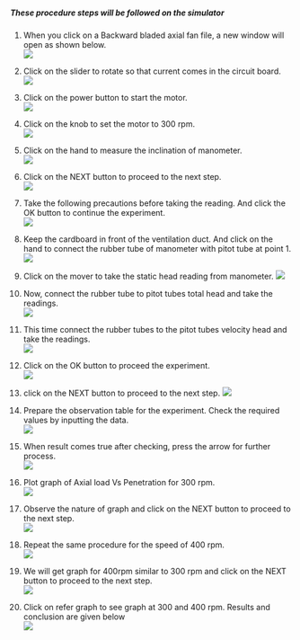 ##### These procedure steps will be followed on the simulator

1. When you click on a Backward bladed axial fan file, a new window will open as shown below.<br>
<img src="images/R1.PNG"><br>

2. Click on the slider to rotate so that current comes in the circuit board. <br>
<img src="images/R2.PNG"><br>

3. Click on the power button to start the motor. <br>
<img src="images/R3.png"><br>

4. Click on the knob to set the motor to 300 rpm.<br>
<img src="images/R4.PNG"><br>

5. Click on the hand to measure the inclination of manometer.<br>
<img src="images/R5.PNG"><br>

6. Click on the NEXT button to proceed to the next step.<br>
<img src="images/R6.PNG"><br>

7. Take the following precautions before taking the reading. And click the OK button to continue the experiment.<br>
<img src="images/R7.PNG"><br>

8. Keep the cardboard in front of the ventilation duct. And click on the hand to connect the rubber tube of manometer with pitot tube at point 1.<br>
<img src="images/R8.PNG"><br>

9. Click on the mover to take the static head reading from manometer.
<img src="images/R9.PNG"><br>

10. Now, connect the rubber tube to pitot tubes total head and take the readings.<br>
<img src="images/R10.PNG"><br>

11. This time connect the rubber tubes to the pitot tubes velocity head and take the readings.<br>
<img src="images/R11.png"><br>

12. Click on the OK button to proceed the experiment.  <br>
<img src="images/R12.PNG"><br>

13. click on the NEXT button to proceed to the next step.
<img src="images/R13.png"><br>

14. Prepare the observation table for the experiment. Check the required values by inputting the data.<br>
<img src="images/R14.png"><br>

15. When result comes true after checking, press the arrow for further process.<br>
<img src="images/R15.PNG"><br>

16. Plot graph of Axial load Vs Penetration for 300 rpm.<br>
<img src="images/R16.PNG"><br>

17. Observe the nature of graph and click on the NEXT button to proceed to the next step.<br>
<img src="images/R17.PNG"><br>

18. Repeat the same procedure for the speed of 400 rpm.<br>
<img src="images/R18.PNG"><br>

19. We will get graph for 400rpm similar to 300 rpm and click on the NEXT button to proceed to the next step.<br>
<img src="images/R19.PNG"><br>

20.	Click on refer graph to see graph at 300 and 400 rpm. Results and conclusion are given below<br>
<img src="images/R20.PNG"><br>

